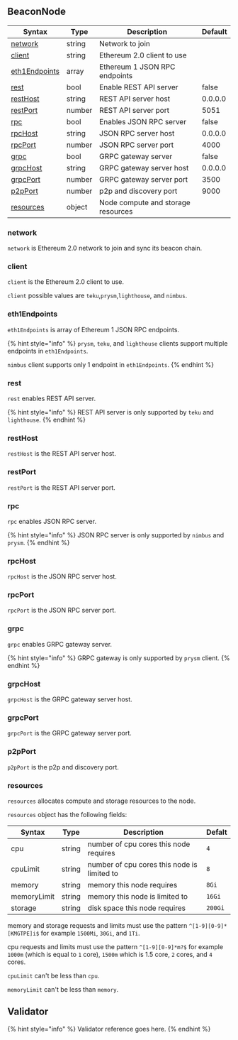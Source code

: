## BeaconNode

| Syntax                           | Type   | Description                        | Default |
| -------------------------------- | ------ | ---------------------------------- | ------- |
| [network](#network)              | string | Network to join                    |         |
| [client](#client)                | string | Ethereum 2.0 client to use         |         |
| [eth1Endpoints](#eth1endpoints) | array  | Ethereum 1 JSON RPC endpoints      |         |
| [rest](#rest)                    | bool   | Enable REST API server             | false   |
| [restHost](#resthost)           | string | REST API server host               | 0.0.0.0 |
| [restPort](#restport)           | number | REST API server port               | 5051    |
| [rpc](#rpc)                      | bool   | Enables JSON RPC server            | false   |
| [rpcHost](#rpchost)             | string | JSON RPC server host               | 0.0.0.0 |
| [rpcPort](#rpcport)             | number | JSON RPC server port               | 4000    |
| [grpc](#grpc)                    | bool   | GRPC gateway server                | false   |
| [grpcHost](#grpchost)           | string | GRPC gateway server host           | 0.0.0.0 |
| [grpcPort](#grpcport)           | number | GRPC gateway server port           | 3500    |
| [p2pPort](#p2pport)             | number | p2p and discovery port             | 9000    |
| [resources](#resources)          | object | Node compute and storage resources |         |

### network

`network` is Ethereum 2.0 network to join and sync its beacon chain.

### client

`client` is the Ethereum 2.0 client to use.

`client` possible values are `teku`,`prysm`,`lighthouse`, and `nimbus`.

### eth1Endpoints

`eth1Endpoints` is array of Ethereum 1 JSON RPC endpoints.

{% hint style="info" %}
`prysm`, `teku`, and `lighthouse` clients support multiple endpoints in `eth1Endpoints`.

`nimbus` client supports only 1 endpoint in `eth1Endpoints`.
{% endhint %}

### rest

`rest` enables REST API server.

{% hint style="info" %}
REST API server is only supported by `teku` and `lighthouse`.
{% endhint %}


### restHost

`restHost` is the REST API server host.

### restPort

`restPort` is the REST API server port.

### rpc

`rpc` enables JSON RPC server.

{% hint style="info" %}
JSON RPC server is only supported by `nimbus` and `prysm`.
{% endhint %}

### rpcHost

`rpcHost` is the JSON RPC server host.

### rpcPort

`rpcPort` is the JSON RPC server port.

### grpc

`grpc` enables GRPC gateway server.

{% hint style="info" %}
GRPC gateway is only supported by `prysm` client.
{% endhint %}

### grpcHost

`grpcHost` is the GRPC gateway server host.

### grpcPort

`grpcPort` is the GRPC gateway server port.

### p2pPort

`p2pPort` is the p2p and discovery port.

### resources

`resources` allocates compute and storage resources to the node.

`resources` object has the following fields:

| Syntax      | Type   | Description                                 | Defalt  |
| ----------- | ------ | ------------------------------------------- | ------- |
| cpu         | string | number of cpu cores this node requires      | `4`     |
| cpuLimit    | string | number of cpu cores this node is limited to | `8`     |
| memory      | string | memory this node requires                   | `8Gi`   |
| memoryLimit | string | memory this node is limited to              | `16Gi`  |
| storage     | string | disk space this node requires               | `200Gi` |

memory and storage requests and limits must use the pattern `^[1-9][0-9]*[KMGTPE]i$` for example `1500Mi`, `30Gi`, and `1Ti`.

cpu requests and limits must use the pattern `^[1-9][0-9]*m?$` for example `1000m` (which is equal to `1` core), `1500m` which is 1.5 core, `2` cores, and `4` cores.

`cpuLimit` can't be less than `cpu`.

`memoryLimit` can't be less than `memory`.


## Validator

{% hint style="info" %}
Validator reference goes here.
{% endhint  %}
